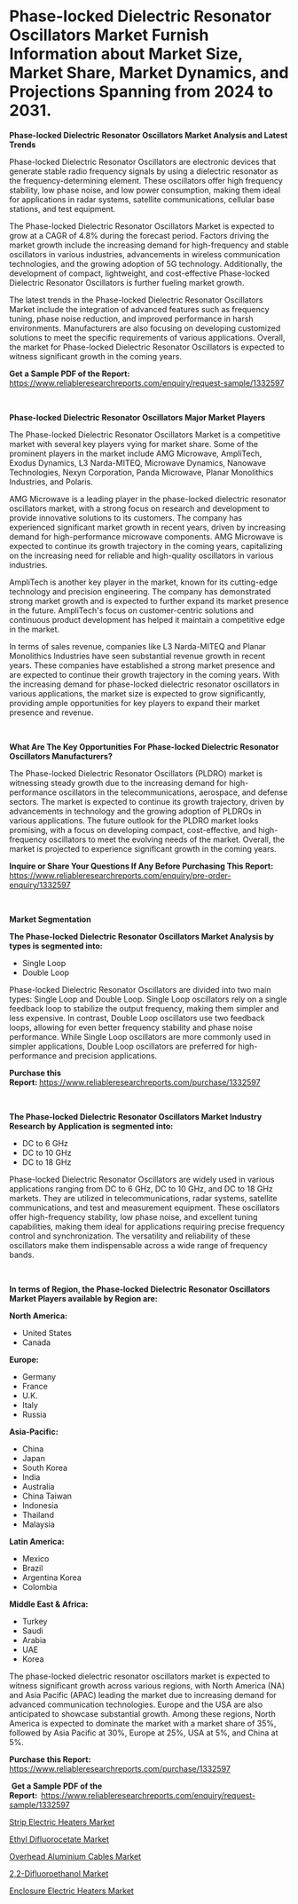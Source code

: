 <p><h1>Phase-locked Dielectric Resonator Oscillators Market Furnish Information about Market Size, Market Share, Market Dynamics, and Projections Spanning from 2024 to 2031.</h1></p><p><strong>Phase-locked Dielectric Resonator Oscillators Market Analysis and Latest Trends</strong></p>
<p><p>Phase-locked Dielectric Resonator Oscillators are electronic devices that generate stable radio frequency signals by using a dielectric resonator as the frequency-determining element. These oscillators offer high frequency stability, low phase noise, and low power consumption, making them ideal for applications in radar systems, satellite communications, cellular base stations, and test equipment.</p><p>The Phase-locked Dielectric Resonator Oscillators Market is expected to grow at a CAGR of 4.8% during the forecast period. Factors driving the market growth include the increasing demand for high-frequency and stable oscillators in various industries, advancements in wireless communication technologies, and the growing adoption of 5G technology. Additionally, the development of compact, lightweight, and cost-effective Phase-locked Dielectric Resonator Oscillators is further fueling market growth.</p><p>The latest trends in the Phase-locked Dielectric Resonator Oscillators Market include the integration of advanced features such as frequency tuning, phase noise reduction, and improved performance in harsh environments. Manufacturers are also focusing on developing customized solutions to meet the specific requirements of various applications. Overall, the market for Phase-locked Dielectric Resonator Oscillators is expected to witness significant growth in the coming years.</p></p>
<p><strong>Get a Sample PDF of the Report:&nbsp;</strong> <a href="https://www.reliableresearchreports.com/enquiry/request-sample/1332597">https://www.reliableresearchreports.com/enquiry/request-sample/1332597</a></p>
<p>&nbsp;</p>
<p><strong>Phase-locked Dielectric Resonator Oscillators Major Market Players</strong></p>
<p><p>The Phase-locked Dielectric Resonator Oscillators Market is a competitive market with several key players vying for market share. Some of the prominent players in the market include AMG Microwave, AmpliTech, Exodus Dynamics, L3 Narda-MITEQ, Microwave Dynamics, Nanowave Technologies, Nexyn Corporation, Panda Microwave, Planar Monolithics Industries, and Polaris.</p><p>AMG Microwave is a leading player in the phase-locked dielectric resonator oscillators market, with a strong focus on research and development to provide innovative solutions to its customers. The company has experienced significant market growth in recent years, driven by increasing demand for high-performance microwave components. AMG Microwave is expected to continue its growth trajectory in the coming years, capitalizing on the increasing need for reliable and high-quality oscillators in various industries.</p><p>AmpliTech is another key player in the market, known for its cutting-edge technology and precision engineering. The company has demonstrated strong market growth and is expected to further expand its market presence in the future. AmpliTech's focus on customer-centric solutions and continuous product development has helped it maintain a competitive edge in the market.</p><p>In terms of sales revenue, companies like L3 Narda-MITEQ and Planar Monolithics Industries have seen substantial revenue growth in recent years. These companies have established a strong market presence and are expected to continue their growth trajectory in the coming years. With the increasing demand for phase-locked dielectric resonator oscillators in various applications, the market size is expected to grow significantly, providing ample opportunities for key players to expand their market presence and revenue.</p></p>
<p>&nbsp;</p>
<p><strong>What Are The Key Opportunities For Phase-locked Dielectric Resonator Oscillators Manufacturers?</strong></p>
<p><p>The Phase-locked Dielectric Resonator Oscillators (PLDRO) market is witnessing steady growth due to the increasing demand for high-performance oscillators in the telecommunications, aerospace, and defense sectors. The market is expected to continue its growth trajectory, driven by advancements in technology and the growing adoption of PLDROs in various applications. The future outlook for the PLDRO market looks promising, with a focus on developing compact, cost-effective, and high-frequency oscillators to meet the evolving needs of the market. Overall, the market is projected to experience significant growth in the coming years.</p></p>
<p><strong>Inquire or Share Your Questions If Any Before Purchasing This Report:</strong> <a href="https://www.reliableresearchreports.com/enquiry/pre-order-enquiry/1332597">https://www.reliableresearchreports.com/enquiry/pre-order-enquiry/1332597</a></p>
<p>&nbsp;</p>
<p><strong>Market Segmentation</strong></p>
<p><strong>The Phase-locked Dielectric Resonator Oscillators Market Analysis by types is segmented into:</strong></p>
<p><ul><li>Single Loop</li><li>Double Loop</li></ul></p>
<p><p>Phase-locked Dielectric Resonator Oscillators are divided into two main types: Single Loop and Double Loop. Single Loop oscillators rely on a single feedback loop to stabilize the output frequency, making them simpler and less expensive. In contrast, Double Loop oscillators use two feedback loops, allowing for even better frequency stability and phase noise performance. While Single Loop oscillators are more commonly used in simpler applications, Double Loop oscillators are preferred for high-performance and precision applications.</p></p>
<p><strong>Purchase this Report:&nbsp;</strong><a href="https://www.reliableresearchreports.com/purchase/1332597">https://www.reliableresearchreports.com/purchase/1332597</a></p>
<p>&nbsp;</p>
<p><strong>The Phase-locked Dielectric Resonator Oscillators Market Industry Research by Application is segmented into:</strong></p>
<p><ul><li>DC to 6 GHz</li><li>DC to 10 GHz</li><li>DC to 18 GHz</li></ul></p>
<p><p>Phase-locked Dielectric Resonator Oscillators are widely used in various applications ranging from DC to 6 GHz, DC to 10 GHz, and DC to 18 GHz markets. They are utilized in telecommunications, radar systems, satellite communications, and test and measurement equipment. These oscillators offer high-frequency stability, low phase noise, and excellent tuning capabilities, making them ideal for applications requiring precise frequency control and synchronization. The versatility and reliability of these oscillators make them indispensable across a wide range of frequency bands.</p></p>
<p>&nbsp;</p>
<p><strong>In terms of Region, the Phase-locked Dielectric Resonator Oscillators Market Players available by Region are:</strong></p>
<p>
    <p> <strong> North America: </strong>
        <ul>
            <li>United States</li>
            <li>Canada</li>
        </ul>
        </p> 
    <p> <strong> Europe: </strong>
        <ul>
            <li>Germany</li>
            <li>France</li>
            <li>U.K.</li>
            <li>Italy</li>
            <li>Russia</li>
        </ul>
        </p> 
    <p> <strong> Asia-Pacific: </strong>
        <ul>
            <li>China</li>
            <li>Japan</li>
            <li>South Korea</li>
            <li>India</li>
            <li>Australia</li>
            <li>China Taiwan</li>
            <li>Indonesia</li>
            <li>Thailand</li>
            <li>Malaysia</li>
        </ul>
        </p> 
    <p> <strong> Latin America: </strong>
        <ul>
            <li>Mexico</li>
            <li>Brazil</li>
            <li>Argentina Korea</li>
            <li>Colombia</li>
        </ul>
        </p> 
    <p> <strong> Middle East & Africa: </strong>
        <ul>
            <li>Turkey</li>
            <li>Saudi</li>
            <li>Arabia</li>
            <li>UAE</li>
            <li>Korea</li>
        </ul>
    </p>
    </p>
<p><p>The phase-locked dielectric resonator oscillators market is expected to witness significant growth across various regions, with North America (NA) and Asia Pacific (APAC) leading the market due to increasing demand for advanced communication technologies. Europe and the USA are also anticipated to showcase substantial growth. Among these regions, North America is expected to dominate the market with a market share of 35%, followed by Asia Pacific at 30%, Europe at 25%, USA at 5%, and China at 5%.</p></p>
<p><strong>Purchase this Report: </strong><a href="https://www.reliableresearchreports.com/purchase/1332597">https://www.reliableresearchreports.com/purchase/1332597</a></p>
<p>&nbsp;<strong>Get a Sample PDF of the Report:&nbsp;&nbsp;</strong><a href="https://www.reliableresearchreports.com/enquiry/request-sample/1332597">https://www.reliableresearchreports.com/enquiry/request-sample/1332597</a></p>
<p><strong></strong></p>
<p><p><a href="https://github.com/shotows/Market-Research-Report-List-1/blob/main/strip-electric-heaters-market.md">Strip Electric Heaters Market</a></p><p><a href="https://issuu.com/reportprime-2/docs/ethyl-difluorocetate-market-size-2030.pptx">Ethyl Difluorocetate Market</a></p><p><a href="https://github.com/Sinjinluong3e0awx2m195k76/Market-Research-Report-List-1/blob/main/overhead-aluminium-cables-market.md">Overhead Aluminium Cables Market</a></p><p><a href="https://issuu.com/reportprime-2/docs/22-difluoroethanol-market-size-2030.pptx">2,2-Difluoroethanol Market</a></p><p><a href="https://github.com/beatblasta/Market-Research-Report-List-2/blob/main/enclosure-electric-heaters-market.md">Enclosure Electric Heaters Market</a></p></p>